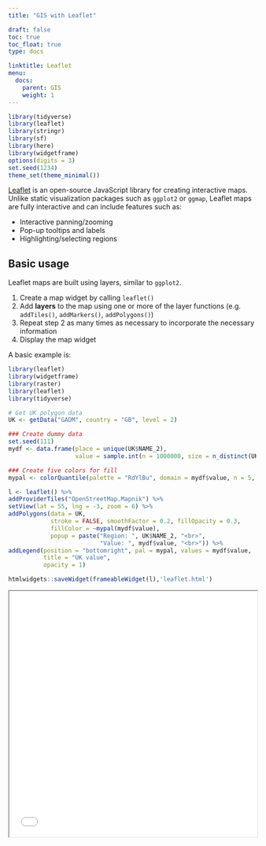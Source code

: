 ```yaml
---
title: "GIS with Leaflet"

draft: false
toc: true
toc_float: true
type: docs

linktitle: Leaflet
menu:
  docs:
    parent: GIS
    weight: 1
---
```





```r
library(tidyverse)
library(leaflet)
library(stringr)
library(sf)
library(here)
library(widgetframe)
options(digits = 3)
set.seed(1234)
theme_set(theme_minimal())
```

[Leaflet](https://leafletjs.com/) is an open-source JavaScript library for creating interactive maps. Unlike static visualization packages such as `ggplot2` or `ggmap`, Leaflet maps are fully interactive and can include features such as:

* Interactive panning/zooming
* Pop-up tooltips and labels
* Highlighting/selecting regions

## Basic usage

Leaflet maps are built using layers, similar to `ggplot2`.

1. Create a map widget by calling `leaflet()`
1. Add **layers** to the map using one or more of the layer functions (e.g. `addTiles()`, `addMarkers()`, `addPolygons()`)
1. Repeat step 2 as many times as necessary to incorporate the necessary information
1. Display the map widget

A basic example is:


```r
library(leaflet)
library(widgetframe)
library(raster)
library(leaflet)
library(tidyverse)

# Get UK polygon data
UK <- getData("GADM", country = "GB", level = 2)

### Create dummy data
set.seed(111)
mydf <- data.frame(place = unique(UK$NAME_2),
                   value = sample.int(n = 1000000, size = n_distinct(UK$NAME_2), replace = TRUE))

### Create five colors for fill
mypal <- colorQuantile(palette = "RdYlBu", domain = mydf$value, n = 5, reverse = TRUE)

l <- leaflet() %>% 
addProviderTiles("OpenStreetMap.Mapnik") %>%
setView(lat = 55, lng = -3, zoom = 6) %>%
addPolygons(data = UK,
            stroke = FALSE, smoothFactor = 0.2, fillOpacity = 0.3,
            fillColor = ~mypal(mydf$value),
            popup = paste("Region: ", UK$NAME_2, "<br>",
                          "Value: ", mydf$value, "<br>")) %>%
addLegend(position = "bottomright", pal = mypal, values = mydf$value,
          title = "UK value",
          opacity = 1)

htmlwidgets::saveWidget(frameableWidget(l),'leaflet.html')
```

<iframe seamless src="../leaflet.html" width="100%" height="500"></iframe>
